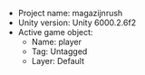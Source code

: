 <!-- UNITY CODE ASSIST INSTRUCTIONS START -->
- Project name: magazijnrush
- Unity version: Unity 6000.2.6f2
- Active game object:
  - Name: player
  - Tag: Untagged
  - Layer: Default
<!-- UNITY CODE ASSIST INSTRUCTIONS END -->